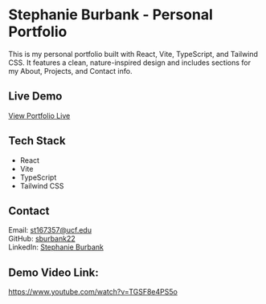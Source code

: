 #  Stephanie Burbank - Personal Portfolio

This is my personal portfolio built with React, Vite, TypeScript, and Tailwind CSS. It features a clean, nature-inspired design and includes sections for my About, Projects, and Contact info.

## Live Demo
[View Portfolio Live](https://personal-portfolio-final-inky.vercel.app)

##  Tech Stack
- React
- Vite
- TypeScript
- Tailwind CSS

## Contact
Email: st167357@ucf.edu  
GitHub: [sburbank22](https://github.com/sburbank22)  
LinkedIn: [Stephanie Burbank](https://linkedin.com/in/stephanie-burbank-97832b1b8)

##  Demo Video Link: 
https://www.youtube.com/watch?v=TGSF8e4PS5o
